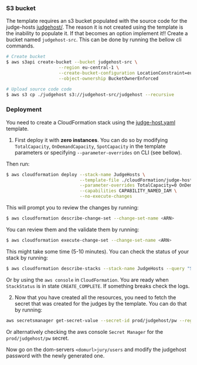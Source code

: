 ### S3 bucket
The template requires an s3 bucket populated with the source code for the judge-hosts [judgehost/](./judgehost/). The reason it is not created using the template is the inability to populate it. If that becomes an option implement it!! 
Create a bucket named `judgehost-src`. This can be done by running the bellow cli commands.

```bash
# Create bucket
$ aws s3api create-bucket --bucket judgehost-src \
                    --region eu-central-1 \
                    --create-bucket-configuration LocationConstraint=eu-central-1 \
                    --object-ownership BucketOwnerEnforced

# Upload source code code
$ aws s3 cp ./judgehost s3://judgehost-src/judgehost --recursive
```

### Deployment
You need to create a CloudFormation stack using the [judge-host.yaml](./cloudFormation/judge-hosts.yaml) template. 

1. First deploy it with **zero instances**. You can do so by modifying `TotalCapacity`, `OnDemandCapacity`, `SpotCapacity` in the template parameters or specifying `--parameter-overrides` on CLI (see bellow). 

Then run:
```bash
$ aws cloudformation deploy --stack-name JudgeHosts \
                            --template-file ./cloudFormation/judge-hosts.yaml \
                            --parameter-overrides TotalCapacity=0 OnDemandCapacity=0 SpotCapacity=0 \
                            --capabilities CAPABILITY_NAMED_IAM \
                            --no-execute-changes
```

This will prompt you to review the changes by running:
```bash
$ aws cloudformation describe-change-set --change-set-name <ARN>
```

You can review them and the validate them by running:
```bash
$ aws cloudformation execute-change-set --change-set-name <ARN>
```

This might take some time (5-10 minutes). You can check the status of your stack by running:
```bash
$ aws cloudformation describe-stacks --stack-name JudgeHosts --query "Stacks[0].StackStatus"
```

Or by using the `aws console` in `CloudFormation`. You are ready when `StackStatus` is in state `CREATE_COMPLETE`. If something breaks check the logs.

2. Now that you have created all the resources, you need to fetch the secret that was created for the judges by the template. You can do that by running:
```bash
aws secretsmanager get-secret-value --secret-id prod/judgehost/pw --region eu-central-1 --query SecretString --output text | jq .password | tr -d '"' | tr -d '\n'
```
Or alternatively checking the aws console `Secret Manager` for the `prod/judgehost/pw` secret.

Now go on the dom-servers `<domurl>jury/users` and modify the judgehost password with the newly generated one.